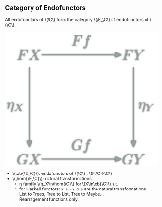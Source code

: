 Category of Endofunctors
------------------------


All endofunctors of \\(\\C\\)
form the category \\(\\E\_\\C\\)
of endofunctors of \\(\\C\\).

<img src="categories/img/mp/natural-transformation.png" alt="Natural transformation commutative diagram" class="right"/>

- \\(\\ob{\\E\_\\C}\\): endofunctors of \\(\\C\\) ; \\(F:\\C→\\C\\)
- \\(\\hom{\\E\_\\C}\\): natural transformations
    - η familly \\(η\_X\\in\\hom{\\C}\\) for \\(X\\in\\ob{\\C}\\) s.t.
    - for Haskell functors: `F a -> G a` are the natural transformations.  
	List to Trees, Tree to List, Tree to Maybe...  
	Rearragement functions only.

